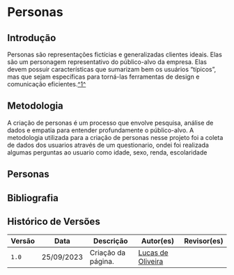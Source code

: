 # Personas

## Introdução
Personas são representações fictícias e generalizadas clientes ideais. Elas são um personagem representativo do público-alvo da empresa.  Elas devem possuir características que sumarizam bem os usuários “típicos”, mas que sejam específicas para torná-las ferramentas de design e comunicação eficientes.<a id="TEC1" href="#QT1">^1^</a>



## Metodologia
A criação de personas é um processo que envolve pesquisa, análise de dados e empatia para entender profundamente o público-alvo. A metodologia utilizada para a criação de personas nesse projeto foi a coleta de dados dos usuarios através de um questionario, ondei foi realizada algumas perguntas ao usuario como idade, sexo, renda, escolaridade 

## Personas


## Bibliografia

## Histórico de Versões

| Versão | Data       | Descrição                                 | Autor(es)                                                                                           | Revisor(es)                                      |
| ------ | ---------- | ----------------------------------------- | --------------------------------------------------------------------------------------------------- | ------------------------------------------------ |
| `1.0`  | 25/09/2023 | Criação da página.                        | [Lucas de Oliveira](https://github.com/LucasOliveiraDiasMarquesFerreira)
 
